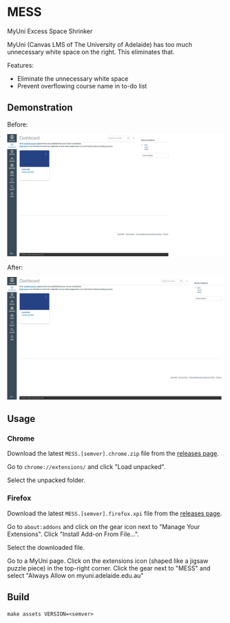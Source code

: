 # MESS

MyUni Excess Space Shrinker

MyUni (Canvas LMS of The University of Adelaide) has too much unnecessary white space on the right. This eliminates that. 

Features:
* Eliminate the unnecessary white space
* Prevent overflowing course name in to-do list

## Demonstration

Before:

![before](docs/media/before.png)

After:

![after](docs/media/after.png)

## Usage

### Chrome

Download the latest `MESS.[semver].chrome.zip` file from the [releases page](https://github.com/tinnamchoi/MESS/releases). 

Go to `chrome://extensions/` and click "Load unpacked".

Select the unpacked folder.

### Firefox

Download the latest `MESS.[semver].firefox.xpi` file from the [releases page](https://github.com/tinnamchoi/MESS/releases). 

Go to `about:addons` and click on the gear icon next to "Manage Your Extensions". Click "Install Add-on From File...".

Select the downloaded file.

Go to a MyUni page. Click on the extensions icon (shaped like a jigsaw puzzle piece) in the top-right corner. Click the gear next to "MESS" and select "Always Allow on myuni.adelaide.edu.au"

## Build

```shell
make assets VERSION=<semver>
```

